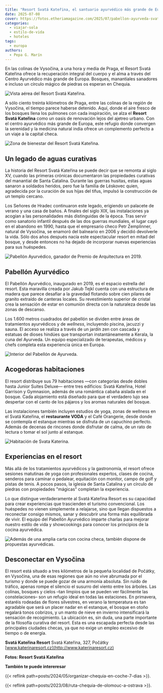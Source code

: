 ```yaml
---
title: "Resort Svatá Kateřina, el santuario ayurvédico más grande de Europa"
date: 2025-07-08
cover: https://fotos.etheriamagazine.com/2025/07/pabellon-ayurveda-svata-katerina.jpg
categories: 
  - viajar-sola
  - estilo-de-vida
  - hoteles
tags: 
  - europa
authors: 
  - Pepa G. Marín
---
```


En las colinas de Vysočina, a una hora y media de Praga, el Resort Svatá Kateřina ofrece 
la recuperación integral del cuerpo y el alma a través del Centro Ayurvédico más grande 
de Europa. Bosques, manantiales sanadores e incluso un círculo mágico de piedras os 
esperan en Chequia. 

![Vista aérea del Resort Svatá Kateřina.](https://fotos.etheriamagazine.com/2025/07/vista-aerea-svata-katerina.jpg "Vista aérea del Resort Svatá Kateřina.")

A sólo ciento treinta kilómetros de Praga, entre las colinas de la región de Vysočina, 
el tiempo parece haberse detenido. Aquí, donde el aire fresco de los bosques llena los 
pulmones con cada inspiración, se alza el **Resort Svatá Kateřina** como un oasis de 
renovación lejos del ajetreo urbano. Con el centro ayurvédico más grande de Europa, este 
refugio donde convergen la serenidad y la medicina natural india ofrece un complemento 
perfecto a un viaje a la capital checa. 

![Zona de bienestar del Resort Svatá Kateřina.](https://fotos.etheriamagazine.com/2025/07/zona-wellness-svata-katerina.jpg "Zona de bienestar del Resort Svatá Kateřina.")

## Un legado de aguas curativas

La historia del Resort Svatá Kateřina se puede decir que se remonta al siglo XV, cuando 
las primeras crónicas documentaron las propiedades curativas del manantial de Santa 
Catalina. Durante las guerras husitas, estas aguas sanaron a soldados heridos, pero fue 
la familia de Léskovec quien, agradecida por la curación de sus hijas del tifus, impulsó 
la construcción de un templo cercano. 

Los Señores de Hradec continuaron este legado, erigiendo un palacete de verano y una 
casa de baños. A finales del siglo XIX, las instalaciones ya acogían a las 
personalidades más distinguidas de la época. Tras servir como sanatorio infantil después 
de las dos guerras mundiales, el lugar cayó en el abandono en 1990, hasta que el 
empresario checo Petr Zemplinner, natural de Vysočina, se enamoró del balneario en 2006 
y decidió devolverle la vida. Sólo dos años después nacía este espectacular resort en 
mitad del bosque, y desde entonces no ha dejado de incorporar nuevas experiencias para 
sus huéspedes. 

![Pabellón Ayurvédico, ganador de Premio de Arquitectura en 2019.](https://fotos.etheriamagazine.com/2025/07/pabellon-ayurveda-svata-katerina.jpg 'Pabellón Ayurvédico, ganador del "Building Awards 2019".')

## Pabellón Ayurvédico

El Pabellón Ayurvédico, inaugurado en 2019, es el espacio estrella del resort. Esta 
maravilla creada por Jakub Tejkl cuenta con una estructura de madera que parece desafiar 
a la gravedad flotando sobre cien pilares de granito extraído de canteras locales. Su 
revestimiento superior de cristal crea la sensación de estar en comunión directa con la 
naturaleza desde las zonas de descanso. 

Los 1.600 metros cuadrados del pabellón se dividen entre áreas de tratamientos 
ayurvédicos y de _wellness_, incluyendo piscina, jacuzzi y sauna. El acceso se realiza a 
través de un jardín zen con cascada y estatuas de dioses hindúes que transportan 
instantáneamente a Kerala, la cuna del Ayurveda. Un equipo especializado de terapeutas, 
médicos y chefs completa esta experiencia única en Europa. 

![Interior del Pabellón de Ayurveda.](https://fotos.etheriamagazine.com/2025/07/resort-svata-katerina-ayurveda.jpg "Interior del Pabellón de Ayurveda.")

## Acogedoras habitaciones

El resort distribuye sus 79 habitaciones —con categorías desde dobles hasta Junior 
Suites Deluxe— entre tres edificios: Svatá Kateřina, Hotel Garrison y Gymnasion, además 
de una romántica cabaña aislada en el bosque. Cada alojamiento está diseñado para que el 
verdadero lujo sea despertar con el canto de los pájaros y los aromas naturales del 
bosque. 

Las instalaciones también incluyen estudios de yoga, zonas de wellness en el Svatá 
Kateřina, el **restaurante VODA** y el Café Orangerie, desde donde se contempla el 
estanque mientras se disfruta de un capuchino perfecto. Además de decenas de rincones 
donde disfrutar de calma, de un rato de lectura o tomar el sol junto al estanque. 

![Habitación de Svata Katerina.](https://fotos.etheriamagazine.com/2025/07/habitacion-svata-katerina.jpg "Habitación del resort.")

## Experiencias en el resort

Más allá de los tratamientos ayurvédicos y la gastronomía, el resort ofrece sesiones 
matutinas de yoga con profesionales expertos, clases de cocina, senderos para caminar o 
pedalear, equitación con monitor, campo de golf y pistas de tenis. A pocos pasos, la 
iglesia de Santa Catalina y un círculo de piedras con propiedades "mágicas" completan la 
experiencia. 

Lo que distingue verdaderamente al Svatá Kateřina Resort es su capacidad para crear 
experiencias que trascienden el turismo convencional. Los huéspedes no vienen 
simplemente a relajarse, sino que llegan dispuestos a reconectar consigo mismos, sanar y 
descubrir una forma más equilibrada de vivir. El equipo del Pabellón Ayurvédico imparte 
charlas para mejorar nuestro estilo de vida y showcookings para conocer los principios 
de la cocina ayurvédica. 

![Además de una amplia carta con cocina checa, también dispone de propuestas ayurvédicas.](https://fotos.etheriamagazine.com/2025/07/gastronomia-svata-katerina-1.jpg "Además de una amplia carta con cocina checa, también dispone de propuestas ayurvédicas.")

## Desconectar en Vysočina

El resort está situado a tres kilómetros de la pequeña localidad de Počátky, en 
Vysočina, una de esas regiones que aún no vive abrumada por el turismo y donde se puede 
gozar de una armonía absoluta. Sin ruido de tráfico, apenas rompe el silencio el susurro 
del viento entre los árboles. Las colinas, bosques y cielos –tan limpios que se pueden 
ver fácilmente las constelaciones– son un refugio ideal en todas las estaciones. En 
primavera, estaréis rodeadas de flores silvestres, en verano la temperatura es tan 
agradable que será un placer nadar en el estanque, el bosque en otoño regalará tonos 
cobrizos, y un manto de nieve en invierno intensificará la sensación de recogimiento. La 
ubicación es, sin duda, una parte importante de la filosofía curativa del resort. Esta 
es una escapada perfecta desde las principales ciudades checas, ya que no exige un 
empleo excesivo de tiempo o de energía. 

**Svatá Kateřina Resort** Svatá Kateřina, 327, Počátky 
[www.katerinaresort.cz](http://www.katerinaresort.cz) 

**Fotos: Resort Svatá Kateřina** 

**También te puede intereresar** 

{{< reflink path=posts/2024/05/organizar-chequia-en-coche-7-dias >}}. 

{{< reflink path=posts/2023/08/ruta-chequia-de-olomouc-a-ostrava >}}.
